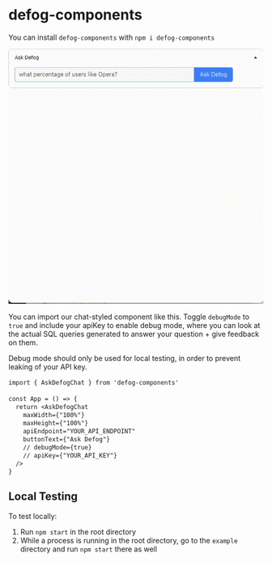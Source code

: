 # defog-components

You can install `defog-components` with `npm i defog-components`

![Defog Demo GIF](defog-rlhf.gif)

You can import our chat-styled component like this. Toggle `debugMode` to `true` and include your apiKey to enable debug mode, where you can look at the actual SQL queries generated to answer your question + give feedback on them.

Debug mode should only be used for local testing, in order to prevent leaking of your API key.

```
import { AskDefogChat } from 'defog-components'

const App = () => {
  return <AskDefogChat
    maxWidth={"100%"}
    maxHeight={"100%"}
    apiEndpoint="YOUR_API_ENDPOINT"
    buttonText={"Ask Defog"}
    // debugMode={true}
    // apiKey={"YOUR_API_KEY"}
  />
}
```

## Local Testing

To test locally:

1. Run `npm start` in the root directory
2. While a process is running in the root directory, go to the `example` directory and run `npm start` there as well
